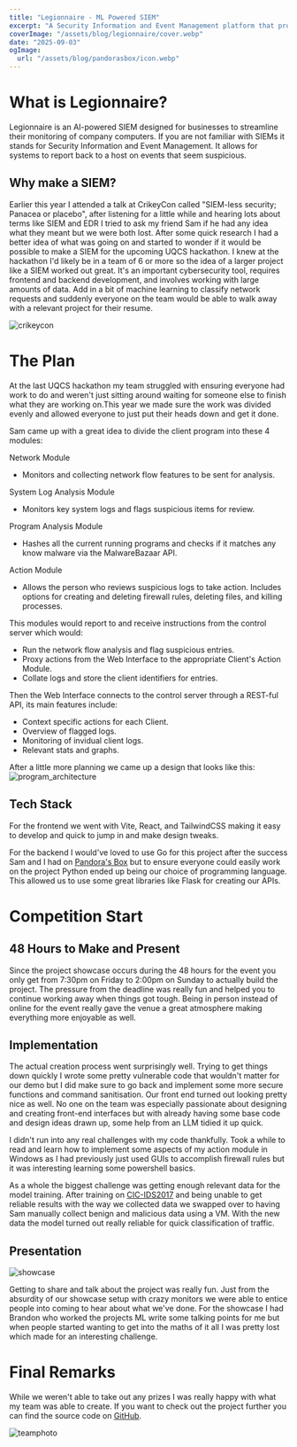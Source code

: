 ```yaml
---
title: "Legionnaire - ML Powered SIEM"
excerpt: "A Security Information and Event Management platform that provides automated threat detection. Built for UQCS Hackathon 2025."
coverImage: "/assets/blog/legionnaire/cover.webp"
date: "2025-09-03"
ogImage:
  url: "/assets/blog/pandorasbox/icon.webp"
---
```


# What is Legionnaire?

Legionnaire is an AI-powered SIEM designed for businesses to streamline their monitoring of company computers. If you are not familiar with SIEMs it stands for Security Information and Event Management. It allows for systems to report back to a host on events that seem suspicious.

## Why make a SIEM?

Earlier this year I attended a talk at CrikeyCon called "SIEM-less security; Panacea or placebo", after listening for a little while and hearing lots about terms like SIEM and EDR I tried to ask my friend Sam if he had any idea what they meant but we were both lost. After some quick research I had a better idea of what was going on and started to wonder if it would be possible to make a SIEM for the upcoming UQCS hackathon. I knew at the hackathon I'd likely be in a team of 6 or more so the idea of a larger project like a SIEM worked out great. It's an important cybersecurity tool, requires frontend and backend development, and involves working with large amounts of data. Add in a bit of machine learning to classify network requests and suddenly everyone on the team would be able to walk away with a relevant project for their resume.

![crikeycon](/assets/blog/legionnaire/crikeycon.webp)

# The Plan

At the last UQCS hackathon my team struggled with ensuring everyone had work to do and weren't just sitting around waiting for someone else to finish what they are working on.This year we made sure the work was divided evenly and allowed everyone to just put their heads down and get it done.

Sam came up with a great idea to divide the client program into these 4 modules:

Network Module
- Monitors and collecting network flow features to be sent for analysis.

System Log Analysis Module
- Monitors key system logs and flags suspicious items for review.

Program Analysis Module
- Hashes all the current running programs and checks if it matches any know malware via the MalwareBazaar API.

Action Module
- Allows the person who reviews suspicious logs to take action. Includes options for creating and deleting firewall rules, deleting files, and killing processes.

This modules would report to and receive instructions from the control server which would:
- Run the network flow analysis and flag suspicious entries.
- Proxy actions from the Web Interface to the appropriate Client's Action Module.
- Collate logs and store the client identifiers for entries.

Then the Web Interface connects to the control server through a REST-ful API, its main features include:
- Context specific actions for each Client.
- Overview of flagged logs.
- Monitoring of invidual client logs.
- Relevant stats and graphs.

After a little more planning we came up a design that looks like this:
![program_architecture](/assets/blog/legionnaire/architecture.webp)

## Tech Stack

For the frontend we went with Vite, React, and TailwindCSS making it easy to develop and quick to jump in and make design tweaks.

For the backend I would've loved to use Go for this project after the success Sam and I had on [Pandora's Box](https://lachlanoc.com/pandorasbox) but
to ensure everyone could easily work on the project Python ended up being our choice of programming language. This allowed us to use some great libraries
like Flask for creating our APIs.

# Competition Start

## 48 Hours to Make and Present

Since the project showcase occurs during the 48 hours for the event you only get from 7:30pm on Friday to 2:00pm on Sunday to actually build the project. The pressure from the deadline was really fun and helped you to continue working away when things got tough. Being in person instead of online for the event really gave the venue a great atmosphere making everything more enjoyable as well.

## Implementation

The actual creation process went surprisingly well. Trying to get things down quickly I wrote some pretty vulnerable code that wouldn't matter for our demo but I did make sure to go back and implement some more secure functions and command sanitisation. Our front end turned out looking pretty nice as well. No one on the team was especially passionate about designing and creating front-end interfaces but with already having some base code and design ideas drawn up, some help from an LLM tidied it up quick.

I didn't run into any real challenges with my code thankfully. Took a while to read and learn how to implement some aspects of my action module in Windows as I had previously just used GUIs to accomplish firewall rules but it was interesting learning some powershell basics.

As a whole the biggest challenge was getting enough relevant data for the model training. After training on [CIC-IDS2017](https://www.unb.ca/cic/datasets/ids-2017.html)
and being unable to get reliable results with the way we collected data we swapped over to having Sam manually collect benign and malicious data using a VM.
With the new data the model turned out really reliable for quick classification of traffic.

## Presentation

![showcase](/assets/blog/legionnaire/showcase.webp)

Getting to share and talk about the project was really fun. Just from the absurdity of our showcase setup with crazy monitors we were able to entice people into coming to hear about what we've done. 
For the showcase I had Brandon who worked the projects ML write some talking points for me but when people started wanting to get into the maths of it all
I was pretty lost which made for an interesting challenge.

# Final Remarks

While we weren't able to take out any prizes I was really happy with what my team was able to create.
If you want to check out the project further you can find the source code on [GitHub](https://github.com/LegionnaireDevs/legionnaire).

![teamphoto](/assets/blog/legionnaire/team.webp)

